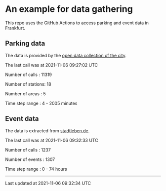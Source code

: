 # An example for data gathering

This repo uses the GitHub Actions to access parking and event data in Frankfurt.

## Parking data
The data is provided by the [open data collection of the city](https://www.offenedaten.frankfurt.de/).

The last call was at 2021-11-06 09:27:02 UTC

Number of calls   : 11319

Number of stations:    18

Number of areas   :     5

Time step range   :     4 -  2005 minutes


## Event data
The data is extracted from [stadtleben.de](https://stadtleben.de/frankfurt/).

The last call was at 2021-11-06 09:32:33 UTC

Number of calls   : 1237

Number of events  : 1307

Time step range   :    0 -   74 hours


----

Last updated at 2021-11-06 09:32:34 UTC
